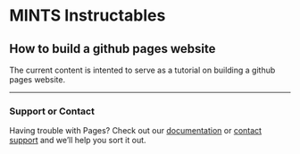 # MINTS Instructables
## How to build a github pages website 

The current content is intented to serve as a tutorial on building a github pages website. 

---------------------------------

### Support or Contact

Having trouble with Pages? Check out our [documentation](https://help.github.com/categories/github-pages-basics/) or [contact support](https://github.com/contact) and we’ll help you sort it out.
